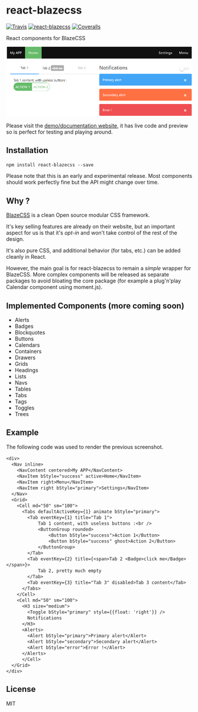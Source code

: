 # react-blazecss

[![Travis][build-badge]][build]
[![react-blazecss][npm-badge]][npm]
[![Coveralls][coveralls-badge]][coveralls]

React components for BlazeCSS

[build-badge]: https://img.shields.io/travis/appcraft/react-blazecss/master.svg?style=flat-square
[build]: https://travis-ci.org/appcraft/react-blazecss

[npm-badge]: https://img.shields.io/npm/v/react-blazecss.svg?style=flat-square
[npm]: https://www.npmjs.org/package/react-blazecss

[coveralls-badge]: https://img.shields.io/coveralls/appcraft/react-blazecss/master.svg?style=flat-square
[coveralls]: https://coveralls.io/github/appcraft/react-blazecss

![Preview](doc/example.png?raw=true "Preview")

Please visit the [demo/documentation website](https://appcraft.github.io/react-blazecss/), it has live code and preview so is perfect for testing and playing around.

## Installation

`npm install react-blazecss --save`

Please note that this is an early and experimental release. Most components should work perfectly fine but the API might change over time.

## Why ?

[BlazeCSS](http://blazecss.com/) is a clean Open source modular CSS framework.

It's key selling features are already on their website, but an important aspect for us is that it's *opt-in* and won't take control of the rest of the design.

It's also pure CSS, and additional behavior (for tabs, etc.) can be added cleanly in React.

However, the main goal is for react-blazecss to remain a *simple* wrapper for BlazeCSS. More complex components will be released as separate packages to avoid bloating the core package (for example a plug'n'play Calendar component using moment.js).

## Implemented Components (more coming soon)

- Alerts
- Badges
- Blockquotes
- Buttons
- Calendars
- Containers
- Drawers
- Grids
- Headings
- Lists
- Navs
- Tables
- Tabs
- Tags
- Toggles
- Trees

## Example

The following code was used to render the previous screenshot.

```
<div>
  <Nav inline>
    <NavContent centered>My APP</NavContent>
    <NavItem bStyle="success" active>Home</NavItem>
    <NavItem right>Menu</NavItem>
    <NavItem right bStyle="primary">Settings</NavItem>
  </Nav>
  <Grid>
    <Cell md="50" sm="100">
      <Tabs defaultActiveKey={1} animate bStyle="primary">
        <Tab eventKey={1} title="Tab 1">
            Tab 1 content, with useless buttons :<br />
            <ButtonGroup rounded>
                <Button bStyle="success">Action 1</Button>
                <Button bStyle="success" ghost>Action 2</Button>
            </ButtonGroup>
        </Tab>
        <Tab eventKey={2} title={<span>Tab 2 <Badge>click me</Badge></span>}>
            Tab 2, pretty much empty
        </Tab>
        <Tab eventKey={3} title="Tab 3" disabled>Tab 3 content</Tab>
      </Tabs>
    </Cell>
    <Cell md="50" sm="100">
      <H3 size="medium">
        <Toggle bStyle="primary" style={{float: 'right'}} />
        Notifications
      </H3>
      <Alerts>
        <Alert bStyle="primary">Primary alert</Alert>
        <Alert bStyle="secondary">Secondary alert</Alert>
        <Alert bStyle="error">Error !</Alert>
      </Alerts>
      </Cell>
  </Grid>
</div>
```

## License

MIT
